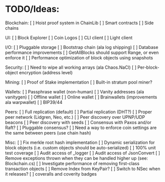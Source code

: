 TODO/Ideas:
===========
Blockchain:
[ ] Hoist proof system in ChainLib
[ ] Smart contracts
[ ] Side chains

UI:
[ ] Block Explorer
[ ] Coin Logos
[ ] CLI client
[ ] Light client

I/O:
[ ] Pluggable storage
[ ] Bootstrap chain (ala log shipping)
[ ] Database performance improvements
[ ] GetAllBlocks should support Range, or even enforce it
[ ] Performance optimization of block objects using snapshots

Security:
[ ] Need to wipe all working arrays (ala Chaos.NaCl)
[ ] Per-block-object encryption (address level)

Mining:
[ ] Proof of Stake implementation
[ ] Built-in stratum pool miner?

Wallets:
[ ] Passphrase wallet (non-human)
[ ] Vanity addresses (ala vanitygen)
[ ] Offline wallet
[ ] Online wallet
[ ] Brainwallets (improvements ala warpwallet)
[ ] BIP39/44

Peers:
[ ] Full replication (default)
[ ] Partial replication (DHT?)
[ ] Proper peer network (Lidgren, Neo, etc.)
[ ] Peer discovery over UPNP/UDP beacons
[ ] Peer discovery with seeds
[ ] Consensus with Paxos and/or Raft?
[ ] Pluggable consensus?
[ ] Need a way to enforce coin settings are the same between peers (use chain hash)

Misc:
[ ] Fix merkle root hash implementation
[ ] Dynamic serialization for block objects (i.e. custom objects should be auto-serialized)
[ ] 100% unit test coverage
[ ] Audit access of _logger
[ ] Audit access of JsonConvert
[ ] Remove exceptions thrown when they can be handled higher up (see: Blockchain.cs)
[ ] Investigate performance of removing first-class transaction objects
[ ] Remove Index from KeyPair?
[ ] Switch to NSec when it releases?
[ ] coveralls and coverity badges